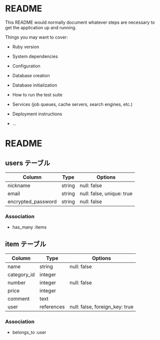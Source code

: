 # README

This README would normally document whatever steps are necessary to get the
application up and running.

Things you may want to cover:

* Ruby version

* System dependencies

* Configuration

* Database creation

* Database initialization

* How to run the test suite

* Services (job queues, cache servers, search engines, etc.)

* Deployment instructions

* ...

# README

## users テーブル

| Column | Type   | Options                     |
| ------ | ------ | --------------------------- |
| nickname | string | null: false               |
| email    | string | null: false, unique: true |
| encrypted_password | string | null: false     |

### Association

- has_many :items


## item テーブル

| Column       | Type      | Options                        |
| ------------ | --------- | ------------------------------ |
| name         | string    | null: false                    |
| category_id  | integer   |                                |
| number       | integer   | null: false                    |
| price        | integer   |                                |
| comment      | text      |                                |
| user         | references| null: false, foreign_key: true |

### Association

- belongs_to :user
